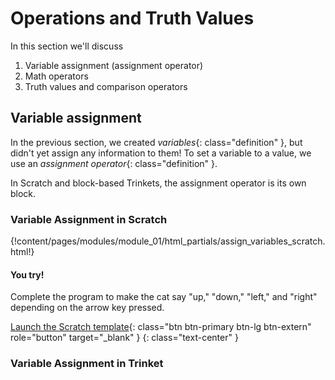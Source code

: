 # Operations and Truth Values

In this section we'll discuss

1. Variable assignment (assignment operator)
2. Math operators
3. Truth values and comparison operators

## Variable assignment

In the previous section, we created
*variables*{: class="definition" },
but didn't yet assign any information to them! To set a variable to a value,
we use an
*assignment operator*{: class="definition" }.

In Scratch and block-based Trinkets, the assignment operator is its own
block.

### Variable Assignment in Scratch

{!content/pages/modules/module_01/html_partials/assign_variables_scratch.html!}

#### You try!

Complete the program to make the cat say "up," "down," "left," and "right" depending
on the arrow key pressed.

[Launch the Scratch template](https://scratch.mit.edu/projects/150752102/){: class="btn btn-primary btn-lg btn-extern" role="button" target="_blank" }
{: class="text-center" }

### Variable Assignment in Trinket